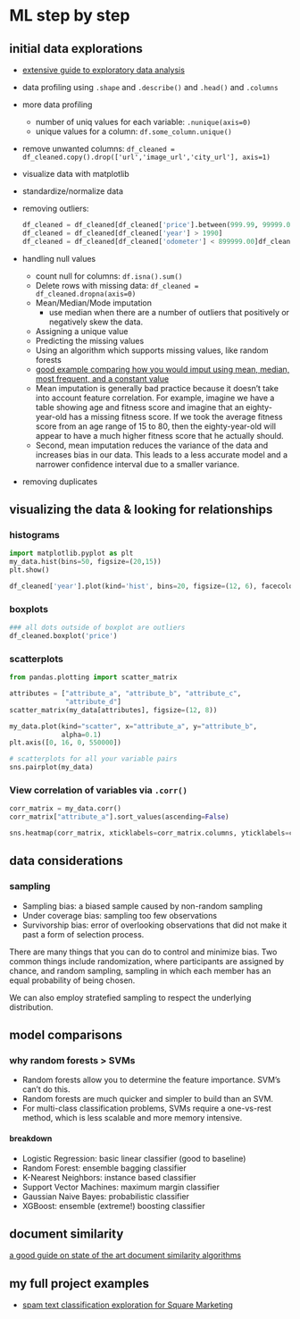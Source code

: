 # ML step by step

## initial data explorations

* [extensive guide to exploratory data analysis](https://towardsdatascience.com/an-extensive-guide-to-exploratory-data-analysis-ddd99a03199e)
* data profiling using `.shape` and `.describe()` and `.head()` and `.columns`
* more data profiling
  * number of uniq values for each variable: `.nunique(axis=0)`
  * unique values for a column: `df.some_column.unique()`
* remove unwanted columns: `df_cleaned = df_cleaned.copy().drop(['url','image_url','city_url'], axis=1)`
* visualize data with matplotlib
* standardize/normalize data
* removing outliers:

  ``` python
  df_cleaned = df_cleaned[df_cleaned['price'].between(999.99, 99999.00)]
  df_cleaned = df_cleaned[df_cleaned['year'] > 1990]
  df_cleaned = df_cleaned[df_cleaned['odometer'] < 899999.00]df_cleaned.describe().apply(lambda s: s.apply(lambda x: format(x, 'f')))
  ```

* handling null values
  * count null for columns: `df.isna().sum()`
  * Delete rows with missing data: `df_cleaned = df_cleaned.dropna(axis=0)`
  * Mean/Median/Mode imputation
    * use median when there are a number of outliers that positively or negatively skew the data.
  * Assigning a unique value
  * Predicting the missing values
  * Using an algorithm which supports missing values, like random forests
  * [good example comparing how you would imput using mean, median, most frequent, and a constant value](https://machinelearningmastery.com/statistical-imputation-for-missing-values-in-machine-learning/)
  * Mean imputation is generally bad practice because it doesn’t take into account feature correlation. For example, imagine we have a table showing age and fitness score and imagine that an eighty-year-old has a missing fitness score. If we took the average fitness score from an age range of 15 to 80, then the eighty-year-old will appear to have a much higher fitness score that he actually should.
  * Second, mean imputation reduces the variance of the data and increases bias in our data. This leads to a less accurate model and a narrower confidence interval due to a smaller variance.
* removing duplicates

## visualizing the data & looking for relationships

### histograms

``` python
import matplotlib.pyplot as plt
my_data.hist(bins=50, figsize=(20,15))
plt.show()
```

``` python
df_cleaned['year'].plot(kind='hist', bins=20, figsize=(12, 6), facecolor='grey', edgecolor='black')
```

### boxplots

``` python
### all dots outside of boxplot are outliers
df_cleaned.boxplot('price')
```

### scatterplots

``` python
from pandas.plotting import scatter_matrix

attributes = ["attribute_a", "attribute_b", "attribute_c",
              "attribute_d"]
scatter_matrix(my_data[attributes], figsize=(12, 8))
```

``` python
my_data.plot(kind="scatter", x="attribute_a", y="attribute_b",
             alpha=0.1)
plt.axis([0, 16, 0, 550000])

# scatterplots for all your variable pairs
sns.pairplot(my_data)
```

### View correlation of variables via `.corr()`

``` python
corr_matrix = my_data.corr()
corr_matrix["attribute_a"].sort_values(ascending=False)

sns.heatmap(corr_matrix, xticklabels=corr_matrix.columns, yticklabels=corr_matrix.columns, annot=True, cmap=sns.diverging_palette(220, 20, as_cmap=True))
```

## data considerations

### sampling

* Sampling bias: a biased sample caused by non-random sampling
* Under coverage bias: sampling too few observations
* Survivorship bias: error of overlooking observations that did not make it past a form of selection process.

There are many things that you can do to control and minimize bias. Two common things include randomization, where participants are assigned by chance, and random sampling, sampling in which each member has an equal probability of being chosen.

We can also employ stratefied sampling to respect the underlying distribution.

## model comparisons

### why random forests > SVMs

* Random forests allow you to determine the feature importance. SVM’s can’t do this.
* Random forests are much quicker and simpler to build than an SVM.
* For multi-class classification problems, SVMs require a one-vs-rest method, which is less scalable and more memory intensive.

#### breakdown

* Logistic Regression: basic linear classifier (good to baseline)
* Random Forest: ensemble bagging classifier
* K-Nearest Neighbors: instance based classifier
* Support Vector Machines: maximum margin classifier
* Gaussian Naive Bayes: probabilistic classifier
* XGBoost: ensemble (extreme!) boosting classifier

## document similarity

[a good guide on state of the art document similarity algorithms](https://towardsdatascience.com/the-best-document-similarity-algorithm-in-2020-a-beginners-guide-a01b9ef8cf05)

## my full project examples

* [spam text classification exploration for Square Marketing](https://github.com/Sticksword/to-spam-or-not-to-spam/blob/master/README.md)
